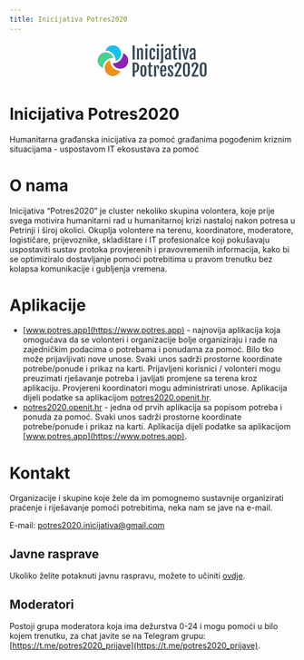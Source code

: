 ```yaml
---
title: Inicijativa Potres2020
---
```


<p align="center">
  <a href="https://potres2020.github.io">
    <img src="Inicijativa2020-logo-web-small.png" />
  </a>
</p>

# Inicijativa Potres2020
Humanitarna građanska inicijativa za pomoć građanima pogođenim kriznim situacijama - uspostavom IT ekosustava za pomoć

# O nama
Inicijativa “Potres2020” je cluster nekoliko skupina volontera,
koje prije svega motivira humanitarni rad u humanitarnoj krizi nastaloj nakon potresa u Petrinji i široj okolici.
Okuplja volontere na terenu, koordinatore, moderatore, logističare, prijevoznike, skladištare i IT profesionalce koji pokušavaju
uspostaviti sustav protoka provjerenih i pravovremenih informacija, kako bi se optimiziralo dostavljanje pomoći potrebitima
u pravom trenutku bez kolapsa komunikacije i gubljenja vremena.

# Aplikacije
 * [www.potres.app](https://www.potres.app) - najnovija aplikacija koja omogućava da se volonteri i organizacije bolje organiziraju i rade na zajedničkim podacima o potrebama i ponudama za pomoć. Bilo tko može prijavljivati nove unose. Svaki unos sadrži prostorne koordinate potrebe/ponude i prikaz na karti. Prijavljeni korisnici / volonteri mogu preuzimati rješavanje potreba i javljati promjene sa terena kroz aplikaciju. Provjereni koordinatori mogu administrirati unose. Aplikacija dijeli podatke sa aplikacijom [potres2020.openit.hr](https://potres2020.openit.hr).
 * [potres2020.openit.hr](https://potres2020.openit.hr) - jedna od prvih aplikacija sa popisom potreba i ponuda za pomoć. Svaki unos sadrži prostorne koordinate potrebe/ponude i prikaz na karti. Aplikacija dijeli podatke sa aplikacijom [www.potres.app](https://www.potres.app).

# Kontakt
Organizacije i skupine koje žele da im pomognemo sustavnije organizirati praćenje i riješavanje pomoći potrebitima, neka nam se jave na e-mail.

E-mail: [potres2020.inicijativa@gmail.com](mailto:potres2020.inicijativa@gmail.com)
## Javne rasprave
Ukoliko želite potaknuti javnu raspravu, možete to učiniti [ovdje](https://github.com/potres2020/potres2020.github.io/discussions/1).

## Moderatori
Postoji grupa moderatora koja ima dežurstva 0-24 i mogu pomoći u bilo kojem trenutku, za chat javite se na Telegram grupu: [https://t.me/potres2020_prijave](https://t.me/potres2020_prijave).
